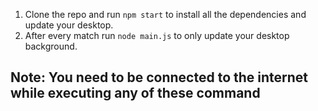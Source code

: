 1. Clone the repo and run `npm start` to install all the dependencies and update your desktop.
2. After every match run `node main.js` to only update your desktop background.

## Note: You need to be connected to the internet while executing any of these command
